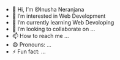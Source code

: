 - 👋 Hi, I’m @Inusha Neranjana
- 👀 I’m interested in Web Development
- 🌱 I’m currently learning Web Devoloping
- 💞️ I’m looking to collaborate on ...
- 📫 How to reach me ...
- 😄 Pronouns: ...
- ⚡ Fun fact: ...

<!---
InushaNeranjana/InushaNeranjana is a ✨ special ✨ repository because its `README.md` (this file) appears on your GitHub profile.
You can click the Preview link to take a look at your changes.
--->
